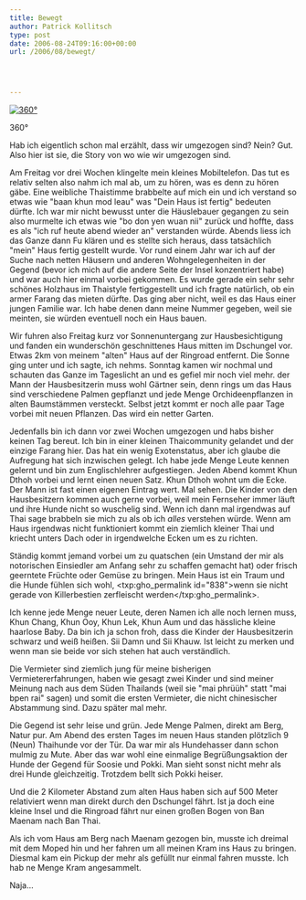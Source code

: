 ```yaml
---
title: Bewegt
author: Patrick Kollitsch
type: post
date: 2006-08-24T09:16:00+00:00
url: /2006/08/bewegt/




---
```

<div class="flickr">
  <a href="http://www.flickr.com/photos/schreibblogade/215649892/" title="360°"><img src="//static.flickr.com/58/215649892_307c8e0952.jpg" alt="360°" /></a></p> 
  
  <p>
    360°
  </p>
</div>

Hab ich eigentlich schon mal erz&auml;hlt, dass wir umgezogen sind? Nein? Gut. Also hier ist sie, die Story von wo wie wir umgezogen sind.

Am Freitag vor drei Wochen klingelte mein kleines Mobiltelefon. Das tut es relativ selten also nahm ich mal ab, um zu h&ouml;ren, was es denn zu h&ouml;ren g&auml;be. Eine weibliche Thaistimme brabbelte auf mich ein und ich verstand so etwas wie "baan khun mod leau" was "Dein Haus ist fertig" bedeuten d&uuml;rfte. Ich war mir nicht bewusst unter die H&auml;uslebauer gegangen zu sein also murmelte ich etwas wie "bo don yen wuan nii" zur&uuml;ck und hoffte, dass es als "ich ruf heute abend wieder an" verstanden w&uuml;rde. Abends liess ich das Ganze dann Fu kl&auml;ren und es stellte sich heraus, dass tats&auml;chlich "mein" Haus fertig gestellt wurde. Vor rund einem Jahr war ich auf der Suche nach netten H&auml;usern und anderen Wohngelegenheiten in der Gegend (bevor ich mich auf die andere Seite der Insel konzentriert habe) und war auch hier einmal vorbei gekommen. Es wurde gerade ein sehr sehr sch&ouml;nes Holzhaus im Thaistyle fertiggestellt und ich fragte nat&uuml;rlich, ob ein armer Farang das mieten d&uuml;rfte. Das ging aber nicht, weil es das Haus einer jungen Familie war. Ich habe denen dann meine Nummer gegeben, weil sie meinten, sie w&uuml;rden eventuell noch ein Haus bauen.

Wir fuhren also Freitag kurz vor Sonnenuntergang zur Hausbesichtigung und fanden ein wundersch&ouml;n geschnittenes Haus mitten im Dschungel vor. Etwas 2km von meinem "alten" Haus auf der Ringroad entfernt. Die Sonne ging unter und ich sagte, ich nehms. Sonntag kamen wir nochmal und schauten das Ganze im Tageslicht an und es gefiel mir noch viel mehr. der Mann der Hausbesitzerin muss wohl G&auml;rtner sein, denn rings um das Haus sind verschiedene Palmen gepflanzt und jede Menge Orchideenpflanzen in alten Baumst&auml;mmen versteckt. Selbst jetzt kommt er noch alle paar Tage vorbei mit neuen Pflanzen. Das wird ein netter Garten.

Jedenfalls bin ich dann vor zwei Wochen umgezogen und habs bisher keinen Tag bereut. Ich bin in einer kleinen Thaicommunity gelandet und der einzige Farang hier. Das hat ein wenig Exotenstatus, aber ich glaube die Aufregung hat sich inzwischen gelegt. Ich habe jede Menge Leute kennen gelernt und bin zum Englischlehrer aufgestiegen. Jeden Abend kommt Khun Dthoh vorbei und lernt einen neuen Satz. Khun Dthoh wohnt um die Ecke. Der Mann ist fast einen eigenen Eintrag wert. Mal sehen. Die Kinder von den Hausbesitzern kommen auch gerne vorbei, weil mein Fernseher immer l&auml;uft und ihre Hunde nicht so wuschelig sind. Wenn ich dann mal irgendwas auf Thai sage brabbeln sie mich zu als ob ich _alles_ verstehen w&uuml;rde. Wenn am Haus irgendwas nicht funktioniert kommt ein ziemlich kleiner Thai und kriecht unters Dach oder in irgendwelche Ecken um es zu richten. 

St&auml;ndig kommt jemand vorbei um zu quatschen (ein Umstand der mir als notorischen Einsiedler am Anfang sehr zu schaffen gemacht hat) oder frisch geerntete Fr&uuml;chte oder Gem&uuml;se zu bringen. Mein Haus ist ein Traum und die Hunde f&uuml;hlen sich wohl, <txp:gho_permalink id="838">wenn sie nicht gerade von Killerbestien zerfleischt werden</txp:gho_permalink>.

Ich kenne jede Menge neuer Leute, deren Namen ich alle noch lernen muss, Khun Chang, Khun Ooy, Khun Lek, Khun Aum und das h&auml;ssliche kleine haarlose Baby. Da bin ich ja schon froh, dass die Kinder der Hausbesitzerin schwarz und wei&szlig; hei&szlig;en. Sii Damn und Sii Khauw. Ist leicht zu merken und wenn man sie beide vor sich stehen hat auch verst&auml;ndlich.

Die Vermieter sind ziemlich jung f&uuml;r meine bisherigen Vermietererfahrungen, haben wie gesagt zwei Kinder und sind meiner Meinung nach aus dem S&uuml;den Thailands (weil sie "mai phr&uuml;&uuml;h" statt "mai bpen rai" sagen) und somit die ersten Vermieter, die nicht chinesischer Abstammung sind. Dazu sp&auml;ter mal mehr. 

Die Gegend ist sehr leise und gr&uuml;n. Jede Menge Palmen, direkt am Berg, Natur pur. Am Abend des ersten Tages im neuen Haus standen pl&ouml;tzlich 9 (Neun) Thaihunde vor der T&uuml;r. Da war mir als Hundehasser dann schon mulmig zu Mute. Aber das war wohl eine einmalige Begr&uuml;&szlig;ungsaktion der Hunde der Gegend f&uuml;r Soosie und Pokki. Man sieht sonst nicht mehr als drei Hunde gleichzeitig. Trotzdem bellt sich Pokki heiser.

Und die 2 Kilometer Abstand zum alten Haus haben sich auf 500 Meter relativiert wenn man direkt durch den Dschungel f&auml;hrt. Ist ja doch eine kleine Insel und die Ringroad f&auml;hrt nur einen gro&szlig;en Bogen von Ban Maenam nach Ban Thai.

Als ich vom Haus am Berg nach Maenam gezogen bin, musste ich dreimal mit dem Moped hin und her fahren um all meinen Kram ins Haus zu bringen. Diesmal kam ein Pickup der mehr als gef&uuml;llt nur einmal fahren musste. Ich hab ne Menge Kram angesammelt. 

Naja...